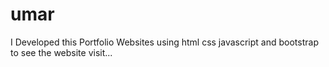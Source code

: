 # umar
I Developed this Portfolio Websites using html css javascript and bootstrap to see the website visit...
